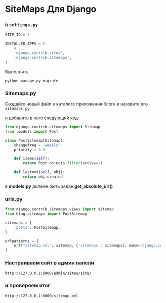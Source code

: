 # SiteMaps Для Django

###  в  **`settings.py`** 

```python
SITE_ID = 1

INSTALLED_APPS = (
    # ...
    'django.contrib.sites',
    'django.contrib.sitemaps',
)
```

Выполнить  

 `python manage.py migrate`

 ###  Sitemaps.py

Создайте новый файл в каталоге приложения блога и назовите его `sitemaps.py` 

и добавить в него следующий код

```python
from django.contrib.sitemaps import Sitemap
from .models import Post

class PostSitemap(Sitemap):
    changefreq = 'weekly'
    priority = 0.9

    def items(self):
        return Post.objects.filter(active=1)

    def lastmod(self, obj):
        return obj.created
```

в **models.py** должен быть задан  **get_absolute_url()** 

###  urls.py

```python
from django.contrib.sitemaps.views import sitemap
from blog.sitemaps import PostSitemap

sitemaps = {
    'posts': PostSitemap,
}

urlpatterns = [
    url("sitemap.xml", sitemap, {'sitemaps': sitemaps}, name='django.contrib.sitemaps.views.sitemap'),
]
```

### Настраиваем сайт в админ панели 

 `http://127.0.0.1:8000/admin/sites/site/ `

### и проверяем итог

 `http://127.0.0.1:8000/sitemap.xml `